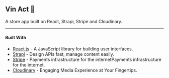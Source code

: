## Vin Act 🛒
A store app built on React, Strapi, Stripe and Cloudinary.

***

#### Built With

- [React.js](https://reactjs.org) - A JavaScript library for building user interfaces.
- [Strapi](https://strapi.io) - Design APIs fast, manage content easily.
- [Stripe](https://stripe.com) - Payments infrastructure for the internetPayments infrastructure for the internet.
- [Cloudinary](https://cloudinary.com) - Engaging Media Experience at Your Fingertips.